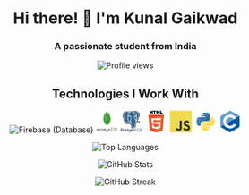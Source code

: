 <h1 align="center">Hi there! 👋 I'm Kunal Gaikwad</h1>
<h3 align="center">A passionate student from India</h3>

<p align="center">
  <img src="https://komarev.com/ghpvc/?username=kunalg932&label=Profile%20views&color=0e75b6&style=flat" alt="Profile views" />
</p>

<h2 align="center">Technologies I Work With</h2>
<p align="center">
  <img src="https://www.vectorlogo.zone/logos/firebase/firebase-icon.svg" alt="Firebase (Database)" title="Firebase (Database)" width="40" height="40"/>
  <img src="https://raw.githubusercontent.com/devicons/devicon/master/icons/mongodb/mongodb-original-wordmark.svg" alt="MongoDB (Database)" title="MongoDB (Database)" width="40" height="40"/>
  <img src="https://raw.githubusercontent.com/devicons/devicon/master/icons/postgresql/postgresql-original-wordmark.svg" alt="PostgreSQL (Database)" title="PostgreSQL (Database)" width="40" height="40"/>
  <!-- Frontend -->
  <img src="https://raw.githubusercontent.com/devicons/devicon/master/icons/html5/html5-original-wordmark.svg" alt="HTML5 (Frontend)" title="HTML5 (Frontend)" width="40" height="40"/>
  <img src="https://raw.githubusercontent.com/devicons/devicon/master/icons/javascript/javascript-original.svg" alt="JavaScript (Frontend)" title="JavaScript (Frontend)" width="40" height="40"/>
  <!-- Backend -->
  <img src="https://raw.githubusercontent.com/devicons/devicon/master/icons/python/python-original.svg" alt="Python (Backend)" title="Python (Backend)" width="40" height="40"/>
  <!-- Language -->
  <img src="https://raw.githubusercontent.com/devicons/devicon/master/icons/c/c-original.svg" alt="C (Programming Language)" title="C (Programming Language)" width="40" height="40"/>
</p>

<p align="center">
  <img src="https://github-readme-stats.vercel.app/api/top-langs?username=kunalg932&show_icons=true&locale=en&layout=compact" alt="Top Languages" />
</p>

<p align="center">
  <img src="https://github-readme-stats.vercel.app/api?username=kunalg932&show_icons=true&locale=en" alt="GitHub Stats" />
</p>

<p align="center">
  <img src="https://github-readme-streak-stats.herokuapp.com/?user=kunalg932&" alt="GitHub Streak" />
</p>

